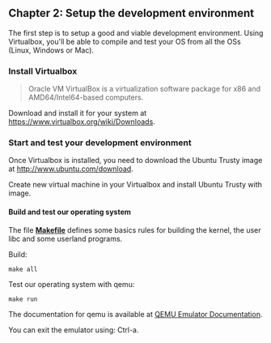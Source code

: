 ## Chapter 2: Setup the development environment

The first step is to setup a good and viable development environment. Using Virtualbox, you'll be able to compile and test your OS from all the OSs (Linux, Windows or Mac).

### Install Virtualbox

> Oracle VM VirtualBox is a virtualization software package for x86 and AMD64/Intel64-based computers.

Download and install it for your system at https://www.virtualbox.org/wiki/Downloads.

### Start and test your development environment

Once Virtualbox is installed, you need to download the Ubuntu Trusty image at http://www.ubuntu.com/download.

Create new virtual machine in your Virtualbox and install Ubuntu Trusty with image.

#### Build and test our operating system

The file [**Makefile**](https://github.com/uavmarvin/How-to-Make-a-Computer-Operating-System/blob/master/src/Makefile) defines some basics rules for building the kernel, the user libc and some userland programs.

Build:

```
make all
```

Test our operating system with qemu:

```
make run
```

The documentation for qemu is available at [QEMU Emulator Documentation](http://wiki.qemu.org/download/qemu-doc.html).

You can exit the emulator using: Ctrl-a.
